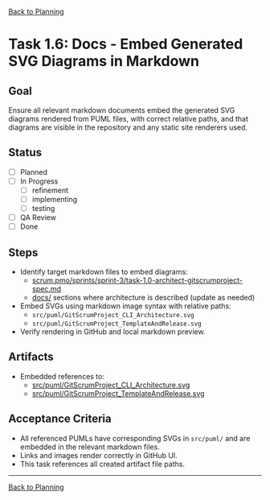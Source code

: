 <!--
SPDX-License-Identifier: AGPL-3.0-only + AI-GPL-Addendum
Copyright (c) 2025 The Web4Articles Authors
Copyleft: See AGPLv3 (./LICENSE) and AI-GPL Addendum (./AI-GPL.md)
Backlinks: /LICENSE , /AI-GPL.md
Use of `scrum.pmo` roles/process docs with AI is subject to AI-GPL copyleft unless dual-licensed.
-->

[Back to Planning](./planning.md)

# Task 1.6: Docs - Embed Generated SVG Diagrams in Markdown

## Goal
Ensure all relevant markdown documents embed the generated SVG diagrams rendered from PUML files, with correct relative paths, and that diagrams are visible in the repository and any static site renderers used.

## Status
- [ ] Planned
- [ ] In Progress
  - [ ] refinement
  - [ ] implementing
  - [ ] testing
- [ ] QA Review
- [ ] Done

## Steps
- Identify target markdown files to embed diagrams:
  - [scrum.pmo/sprints/sprint-3/task-1.0-architect-gitscrumproject-spec.md](./task-1.0-architect-gitscrumproject-spec.md)
  - [docs/](../../../docs/) sections where architecture is described (update as needed)
- Embed SVGs using markdown image syntax with relative paths:
  - `src/puml/GitScrumProject_CLI_Architecture.svg`
  - `src/puml/GitScrumProject_TemplateAndRelease.svg`
- Verify rendering in GitHub and local markdown preview.

## Artifacts
- Embedded references to:
  - [src/puml/GitScrumProject_CLI_Architecture.svg](../../../src/puml/GitScrumProject_CLI_Architecture.svg)
  - [src/puml/GitScrumProject_TemplateAndRelease.svg](../../../src/puml/GitScrumProject_TemplateAndRelease.svg)

## Acceptance Criteria
- All referenced PUMLs have corresponding SVGs in `src/puml/` and are embedded in the relevant markdown files.
- Links and images render correctly in GitHub UI.
- This task references all created artifact file paths.

---

[Back to Planning](./planning.md)

